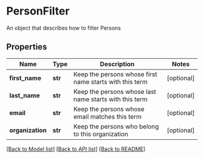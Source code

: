 # PersonFilter

An object that describes how to filter Persons
## Properties
Name | Type | Description | Notes
------------ | ------------- | ------------- | -------------
**first_name** | **str** | Keep the persons whose first name starts with this term | [optional] 
**last_name** | **str** | Keep the persons whose last name starts with this term | [optional] 
**email** | **str** | Keep the persons whose email matches this term | [optional] 
**organization** | **str** | Keep the persons who belong to this organization | [optional] 

[[Back to Model list]](../README.md#documentation-for-models) [[Back to API list]](../README.md#documentation-for-api-endpoints) [[Back to README]](../README.md)


